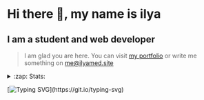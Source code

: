 # Hi there 👋, my name is ilya
## I am a student and web developer
<!-- ![I am a student and web developer](https://i.pinimg.com/originals/b9/ba/44/b9ba446cca2bb06ff1a8d49fd46581ed.jpg) -->

>I am glad you are here. You can visit [my portfolio](https://ilyamed.site/) or write me something on me@ilyamed.site 

<!-- - 🔭 I’m currently working on some pet projects
- 🤔 I’m looking for help with design...
- 🥅 2022 Goals: Find a job
- 💬 Ask me about my favourite movies 
 -->
 
<details>
  <summary>:zap: Stats:</summary>
<p><!-- https://github.com/anmol098/waka-readme-stats -->
  
![Profile Views](https://komarev.com/ghpvc/?username=Terro216&color=blueviolet)

<!--START_SECTION:waka-->
![Code Time](http://img.shields.io/badge/Code%20Time-0-blue)

**🐱 My GitHub Data** 

> 🏆 258 Contributions in the Year 2022
 > 
> 📦 128.2 kB Used in GitHub's Storage 
 > 
> 💼 Opted to Hire
 > 
> 📜 13 Public Repositories 
 > 
> 🔑 2 Private Repositories  
 > 
**I'm a Night 🦉** 

```text
🌞 Morning    39 commits     ██░░░░░░░░░░░░░░░░░░░░░░░   10.34% 
🌆 Daytime    65 commits     ████░░░░░░░░░░░░░░░░░░░░░   17.24% 
🌃 Evening    158 commits    ██████████░░░░░░░░░░░░░░░   41.91% 
🌙 Night      115 commits    ███████░░░░░░░░░░░░░░░░░░   30.5%

```


📊 **This Week I Spent My Time On** 

```text
⌚︎ Time Zone: Europe/Moscow

💬 Programming Languages: 
JavaScript               5 hrs 51 mins       ████████████████░░░░░░░░░   67.05% 
C++                      2 hrs 3 mins        ██████░░░░░░░░░░░░░░░░░░░   23.66% 
SCSS                     32 mins             █░░░░░░░░░░░░░░░░░░░░░░░░   6.15% 
JSON                     14 mins             ░░░░░░░░░░░░░░░░░░░░░░░░░   2.84% 
CMake                    1 min               ░░░░░░░░░░░░░░░░░░░░░░░░░   0.21%

🔥 Editors: 
VS Code                  6 hrs 38 mins       ███████████████████░░░░░░   76.13% 
CLion                    2 hrs 5 mins        ██████░░░░░░░░░░░░░░░░░░░   23.87%

🐱‍💻 Projects: 
ITLab-Projects-Front     6 hrs 37 mins       ███████████████████░░░░░░   75.82% 
siaod                    2 hrs 5 mins        ██████░░░░░░░░░░░░░░░░░░░   23.87% 
Unknown Project          1 min               ░░░░░░░░░░░░░░░░░░░░░░░░░   0.22% 
travel-blog              0 secs              ░░░░░░░░░░░░░░░░░░░░░░░░░   0.09% 
mirea_siaod              0 secs              ░░░░░░░░░░░░░░░░░░░░░░░░░   0.0%

```


 Last Updated on 11/05/2022 18:49:06 UTC
<!--END_SECTION:waka-->
  
![GitHub stats](https://github-readme-stats.vercel.app/api?username=Terro216&show_icons=true&theme=darcula)  
</p>
</details>

[![Typing SVG](https://readme-typing-svg.herokuapp.com?color=%23204829&duration=7000&lines=Wake+up%2C+Neo...)](https://git.io/typing-svg)
